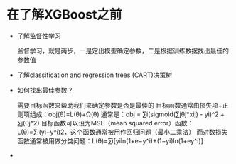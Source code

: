 # 在了解XGBoost之前

- 了解监督性学习

  监督学习，就是两步，一是定出模型确定参数，二是根据训练数据找出最佳的参数值

- 了解classification and regression trees (CART)决策树
- 如何找出最佳参数？

  需要目标函数来帮助我们来确定参数是否是最佳的
  目标函数通常由损失项+正则项组成：obj(θ)=L(θ)+Ω(θ)
    通常是：obj = ∑i(sigmoid(∑jθj*xij) - yi)^2 + ∑j(θj^2)
  目标函数可以设为MSE（mean squared error）函数：L(θ)=∑i(yi−y^i)2，这个函数通常被用作回归问题（最小二乘法）
  而对数损失函数通常被用做分类问题：L(θ)=∑i[yiln(1+e−y^i)+(1−yi)ln(1+ey^i)]

- 
